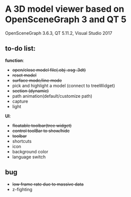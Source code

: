 # A 3D model viewer based on OpenSceneGraph 3 and QT 5 
OpenSceneGraph 3.6.3, QT 5.11.2, Visual Studio 2017


## to-do list:

**function**:

* ~~open/close model file(.obj .osg .3dt)~~
* ~~reset model~~
* ~~surface mode/line mode~~
* pick and highlight a model (connect to treeWidget)
* ~~section (dynamic)~~
* path animation(default/customize path)
* capture
* light

**UI**:
* ~~floatable toolbar(tree widget)~~
* ~~control toolBar to show/hide~~
* ~~toolbar~~
* shortcuts
* icon
* background color
* language switch

## bug
* ~~low frame rate due to massive data~~
* z-fighting